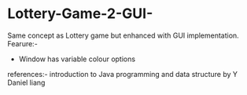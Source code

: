 # Lottery-Game-2-GUI-
Same concept as Lottery game but enhanced with GUI implementation.
Fearure:-
* Window has variable colour options






references:-
introduction to Java programming and data structure by Y Daniel liang 

